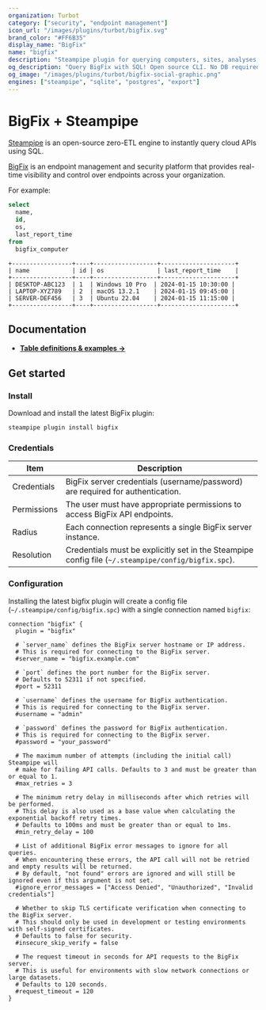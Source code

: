 ```yaml
---
organization: Turbot
category: ["security", "endpoint management"]
icon_url: "/images/plugins/turbot/bigfix.svg"
brand_color: "#FF6B35"
display_name: "BigFix"
name: "bigfix"
description: "Steampipe plugin for querying computers, sites, analyses, tasks, actions, fixlets, properties, and roles from BigFix."
og_description: "Query BigFix with SQL! Open source CLI. No DB required."
og_image: "/images/plugins/turbot/bigfix-social-graphic.png"
engines: ["steampipe", "sqlite", "postgres", "export"]
---
```


# BigFix + Steampipe

[Steampipe](https://steampipe.io) is an open-source zero-ETL engine to instantly query cloud APIs using SQL.

[BigFix](https://www.hcltech.com/software/bigfix) is an endpoint management and security platform that provides real-time visibility and control over endpoints across your organization.

For example:

```sql
select
  name,
  id,
  os,
  last_report_time
from
  bigfix_computer
```

```
+-----------------+----+------------------+---------------------+
| name            | id | os               | last_report_time    |
+-----------------+----+------------------+---------------------+
| DESKTOP-ABC123  | 1  | Windows 10 Pro  | 2024-01-15 10:30:00 |
| LAPTOP-XYZ789   | 2  | macOS 13.2.1    | 2024-01-15 09:45:00 |
| SERVER-DEF456   | 3  | Ubuntu 22.04    | 2024-01-15 11:15:00 |
+-----------------+----+------------------+---------------------+
```

## Documentation

- **[Table definitions & examples →](/plugins/turbot/bigfix/tables)**

## Get started

### Install

Download and install the latest BigFix plugin:

```bash
steampipe plugin install bigfix
```

### Credentials

| Item        | Description                                                                                         |
| ----------- | --------------------------------------------------------------------------------------------------- |
| Credentials | BigFix server credentials (username/password) are required for authentication.                      |
| Permissions | The user must have appropriate permissions to access BigFix API endpoints.                          |
| Radius      | Each connection represents a single BigFix server instance.                                         |
| Resolution  | Credentials must be explicitly set in the Steampipe config file (`~/.steampipe/config/bigfix.spc`). |

### Configuration

Installing the latest bigfix plugin will create a config file (`~/.steampipe/config/bigfix.spc`) with a single connection named `bigfix`:

```hcl
connection "bigfix" {
  plugin = "bigfix"

  # `server_name` defines the BigFix server hostname or IP address.
  # This is required for connecting to the BigFix server.
  #server_name = "bigfix.example.com"

  # `port` defines the port number for the BigFix server.
  # Defaults to 52311 if not specified.
  #port = 52311

  # `username` defines the username for BigFix authentication.
  # This is required for connecting to the BigFix server.
  #username = "admin"

  # `password` defines the password for BigFix authentication.
  # This is required for connecting to the BigFix server.
  #password = "your_password"

  # The maximum number of attempts (including the initial call) Steampipe will
  # make for failing API calls. Defaults to 3 and must be greater than or equal to 1.
  #max_retries = 3

  # The minimum retry delay in milliseconds after which retries will be performed.
  # This delay is also used as a base value when calculating the exponential backoff retry times.
  # Defaults to 100ms and must be greater than or equal to 1ms.
  #min_retry_delay = 100

  # List of additional BigFix error messages to ignore for all queries.
  # When encountering these errors, the API call will not be retried and empty results will be returned.
  # By default, "not found" errors are ignored and will still be ignored even if this argument is not set.
  #ignore_error_messages = ["Access Denied", "Unauthorized", "Invalid credentials"]

  # Whether to skip TLS certificate verification when connecting to the BigFix server.
  # This should only be used in development or testing environments with self-signed certificates.
  # Defaults to false for security.
  #insecure_skip_verify = false

  # The request timeout in seconds for API requests to the BigFix server.
  # This is useful for environments with slow network connections or large datasets.
  # Defaults to 120 seconds.
  #request_timeout = 120
}
```
